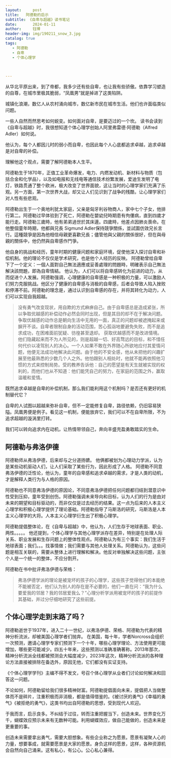 ```yaml
---
layout:     post
title:   阿德勒的启示
subtitle: 《自卑与超越》读书笔记
date:       2024-01-11
author:     钰博
header-img: img/190211_snow_3.jpg
catalog: true
tags:
   - 阿德勒
   - 自卑
   - 个体心理学
   
   

---
```



从华北平原出来，到了帝都，我多少还有些自卑，也让我有些骄傲。依靠学习塑造的自尊，在城市里极其脆弱，“凤凰男”就是掉进了这类陷阱。

城镇化浪潮，数亿人从农村涌向城市，数亿新市民在城市生活。他们也许面临类似问题。

一些人自然而然思考如何蜕变。如何面对自卑，是要迈过的一个坎。
读书会读到《自卑与超越》时，我很想知道个体心理学创始人阿里弗雷德·阿德勒（Alfred Adler）如何说。

他认为，每个人都因儿时的弱小而自卑，也因此每个人心底都追求卓越，追求卓越是对自卑的补偿。

理解他这个观点，需要了解阿德勒本人生平。

阿德勒生于1870年，正值工业革命爆发，电力、内燃发动机、新材料与物质（包括合金和化学品），以及如电报和无线电等通信技术纷繁发展，爱迪生发明了电灯，铁路贯通了整个欧洲，极大改变了世界面貌，这让当时的心理学家们充满了乐观。另一方面，第一次世界大战，却又让人们见识到了战争的残酷，让心理学家们对人性有些悲观。

阿德勒出生于一个奥地利犹太家庭，父亲是匈牙利谷物商人，家中七个子女，他排行第二。阿德勒过早体验到了死亡，阿德勒在嬰幼兒時期患有佝僂病，直到四歲才能行走。阿德勒三歲時，他有弟弟過世於其床邊。四歲時，他差点因肺炎喪命。在他整個童年時期，他都與兄長 Sigmund Adler保持競爭關係，並試圖仿效兄长言行。這種競爭是因為他相信母親更喜歡兄長；儘管他與父親的關係很好，但在與母親的關係中，他仍然與自卑感作鬥爭。

他自身的挑战和经历，童年时期的健康问题和家庭环境，促使他深入探讨自卑和补偿机制。他的理论不仅仅是学术研究，也是他个人经历的反映。
阿德勒曾给自卑下了一个定义：一個人面對自己無法適應或妥善處理的問題時，明確表示自己無法解決該問題，即為自卑情結。
他认为，人们可以将自卑感转化为前进的动力，从而促进个人发展。阿德勒强调，心理健康的自卑感是一种积极的力量，可以激励人们努力克服挑战。他区分了健康的自卑感与消极的自卑感，后者会导致人陷入挫败和停滞不前。阿德勒的理念是，通过认识到自卑感的存在，并将其转化为动力，人们可以实现自我超越。

>  没有勇气改变现状，用自欺的方式麻痹自己。由于自卑感总是造成紧张，所以争取优越感的补偿动作必然会同时出现，但是其目的却不在于解决问题。争取优越感的动作总是朝向生活中无用的一面，真正的问题却被遮掩起来或摒开不谈。自卑者限制自身的活动范围，苦心孤诣地要避免失败，而不是追求成功，在困难面前犹疑、彷徨甚至退却。 获取优越感而不是改进情境。 他们隐藏起来而不为人所见的，则是超越一切、好高骛远的目标，和不惜任何代价以凌驾别人的决心。一个人如果不敢在外界随心所欲地应付其爱情问题，他便无法成功地解决此问题。由于他的不安全感，他从未把他的兴趣扩展至他最熟悉的少数几个人之外。他怕跟别人相处时，他就不能再依照他习惯的方式来控制局势。受的教养告诉他：自己的愿望是有天生就被实现的权利的，而他们也从不知道：他们能凭自己的努力，在家庭的范围之外，赢取温暖和爱情。

既然追求卓越是自卑的补偿机制，那么我们能利用这个机制吗？是否还有更好的机制替代它？

自卑的人试图以超越来弥补自卑，但不一定能修复自卑，路径依赖，仍旧容易狭隘。凤凰男便是例子。看见这一机制，便能放弃它，我们可以不在自卑所限，不为追求超越的漩涡里打转。

我们可以转向追求内在动机，让热情带领自己，奔向丰盛充盈勇敢踏实的生命。



## 阿德勒与弗洛伊德
阿德勒师从弗洛伊德，后来却与之分道扬镳。
他俩都被划为心理动力学派，认为是某些动机驱动人们，让人们采取了某些行为，因此形成了人格。
阿德勒不同意弗洛伊德的泛性论，他认为，童年的自卑感和追求卓越的需求，才是人类的动机，才是解释人类行为与人格的原因。

阿德勒也不同意弗洛伊德的原因论，不同意弗洛伊德把任何问题都归结到潜意识中性受到压抑，童年受到创伤。阿德勒强调未来导向和目标，认为人们的行为是由对未来的期望和目标驱动的，而非仅仅是过去经历的结果。这一点为后来的人本主义心理学和积极心理学提供了理论基础。阿德勒指导了马斯洛的研究，马斯洛是人本主义心理学的大将。人本主义心理学衍生出了积极心理学。

阿德勒提倡整体论，在《自卑与超越》中，他认为，人们生存于地球表面、职业、两性。。。。。
他还提到，个体心理学与其他心理学派存在差异，特别是在处理人际关系、职业发展和生存问题上的整体性观点。阿德勒认为有三个事实：我们生活于地球表面；我们。。。找事情做；我们需要与其他人处理关系。阿德勒认为，这些问题是相互关联的，需要从整体上进行理解和解决。他反对单独解决这些问题，主张个人是一个统一的整体，不应分割开。

阿德勒在书中批评弗洛伊德与荣格：
> 弗洛伊德学派的理论是被宠坏的孩子的心理学，这些孩子觉得他们的本能绝不能被否定，他们认为别人的存在是不必要的，他们一直在问：“我为什么要爱我的邻居？我的邻居爱我么？”心理分析学派用被宠坏的孩子的前提作其基础，并过分仔细地研究了这些前提。



## 个体心理学走到末路了吗？
阿德勒逝世于1937年，进入二十一世纪，以弗洛伊德、荣格、阿德勒为代表的精神分析流派，却被美国心理学者们抛弃。
在美国，每十年，学者Norcross会组织一次预测，邀请心理学专家们预测下一个十年，哪些心理学理论、方法使用更可能增加，哪些更可能减少。四五十年来，这些预测以准确准确著称。2013年那次，精神分析流派全线都被预测会大幅度减少，2023年这次，精神分析流派的各种理论方法直接被排除在备选外，原因无他，它们都没有实证支持。

《个体心理学学刊》主编不得不发文，号召个体心理学从业者们讨论如何解决和回答这一问题。

不论如何，阿德勒留给我们很多精神财富。阿德勒提倡面向未来，提倡把人当做整体而不是碎片，注重积极而非消极，都是值得借鉴的。《被讨厌的勇气》《幸福的勇气》《被拒绝的勇气》，这类书均出自阿德勒的思想，受到现代人欢迎。

于我而言，启示良多。不纠结于过往，转而注重把握当下，创造未来。世界变化万千，蝴蝶效应预示未来有无数种可能。利用蝴蝶效应，做自己能做的，创造未来是更重要的事。

创造未来需要拿出勇气，需要大胆想象。有些企业称之为愿景。愿景有凝聚人心的力量，想要事成，就需要愿景是大家的愿景。身负这样的愿景，这样，各种资源机会自然向自己涌来。这有私心，有公心。公心私心兼得。

